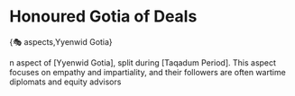 # Honoured Gotia of Deals

{🎭 aspects,Yyenwid Gotia}

n aspect of [Yyenwid Gotia], split during [Taqadum Period]. This aspect focuses on empathy and impartiality, and their followers are often wartime diplomats and equity advisors

